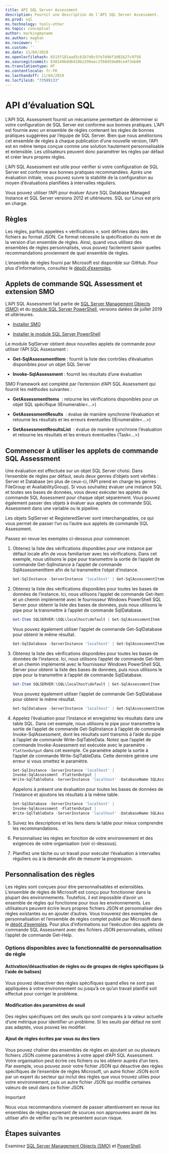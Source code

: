 ```yaml
---
title: API SQL Server Assessment
description: Fournit une description de l’API SQL Server Assessment.
ms.prod: sql
ms.technology: tools-other
ms.topic: conceptual
author: markingmyname
ms.author: maghan
ms.reviewer: ''
ms.custom: ''
ms.date: 11/04/2019
ms.openlocfilehash: 0315f181aad5c61b7d9c5fe7d46f3d81b27c9758
ms.sourcegitcommit: 830149bdd6419b2299aec3f60d59e80ce4f3eb80
ms.translationtype: HT
ms.contentlocale: fr-FR
ms.lasthandoff: 11/04/2019
ms.locfileid: "73589133"
---
```

# <a name="sql-assessment-api"></a>API d’évaluation SQL

L’API SQL Assessment fournit un mécanisme permettant de déterminer si votre configuration de SQL Server est conforme aux bonnes pratiques. L’API est fournie avec un ensemble de règles contenant les règles de bonnes pratiques suggérées par l’équipe de SQL Server. Bien que nous améliorions cet ensemble de règles à chaque publication d’une nouvelle version, l’API est en même temps conçue comme une solution hautement personnalisable et extensible. Les utilisateurs peuvent donc paramétrer les règles par défaut et créer leurs propres règles.

L’API SQL Assessment est utile pour vérifier si votre configuration de SQL Server est conforme aux bonnes pratiques recommandées. Après une évaluation initiale, vous pouvez suivre la stabilité de la configuration au moyen d’évaluations planifiées à intervalles réguliers.

Vous pouvez utiliser l’API pour évaluer Azure SQL Database Managed Instance et SQL Server versions 2012 et ultérieures. SQL sur Linux est pris en charge.

## <a name="rules"></a>Règles

Les règles, parfois appelées « vérifications », sont définies dans des fichiers au format JSON. Ce format nécessite la spécification du nom et de la version d’un ensemble de règles. Ainsi, quand vous utilisez des ensembles de règles personnalisés, vous pouvez facilement savoir quelles recommandations proviennent de quel ensemble de règles. 

L’ensemble de règles fourni par Microsoft est disponible sur GitHub. Pour plus d’informations, consultez le [dépôt d’exemples](https://aka.ms/sql-assessment-api).

## <a name="sql-assessment-cmdlets-and-smo-extension"></a>Applets de commande SQL Assessment et extension SMO

L’API SQL Assessment fait partie de [SQL Server Management Objects (SMO)](../relational-databases/server-management-objects-smo/installing-smo.md) et du [module SQL Server PowerShell](../powershell/download-sql-server-ps-module.md), versions datées de juillet 2019 et ultérieures.

* [Installer SMO](../relational-databases/server-management-objects-smo/installing-smo.md)

* [Installer le module SQL Server PowerShell](../powershell/download-sql-server-ps-module.md)

Le module SqlServer obtient deux nouvelles applets de commande pour utiliser l’API SQL Assessment :

* **Get-SqlAssessmentItem** : fournit la liste des contrôles d’évaluation disponibles pour un objet SQL Server

* **Invoke-SqlAssessment** : fournit les résultats d’une évaluation

SMO Framework est complété par l’extension d’API SQL Assessment qui fournit les méthodes suivantes :

* **GetAssessmentItems**  : retourne les vérifications disponibles pour un objet SQL spécifique (IEnumerable<…>)

* **GetAssessmentResults**  : évalue de manière synchrone l’évaluation et retourne les résultats et les erreurs éventuelles (IEnumerable<…>)

* **GetAssessmentResultsList**  : évalue de manière synchrone l’évaluation et retourne les résultats et les erreurs éventuelles (Task<…>)

## <a name="get-started-using-sql-assessment-cmdlets"></a>Commencer à utiliser les applets de commande SQL Assessment

Une évaluation est effectuée sur un objet SQL Server choisi. Dans l’ensemble de règles par défaut, seuls deux genres d’objets sont vérifiés : Server et Database (en plus de ceux-ci, l’API prend en charge les genres FileGroup et AvailabilityGroup). Si vous souhaitez évaluer une instance SQL et toutes ses bases de données, vous devez exécuter les applets de commande SQL Assessment pour chaque objet séparément. Vous pouvez également passer des objets à évaluer aux applets de commande SQL Assessment dans une variable ou le pipeline.

Les objets SqlServer et RegisteredServer sont interchangeables, ce qui vous permet de passer l’un ou l’autre aux applets de commande SQL Assessment.

Passez en revue les exemples ci-dessous pour commencer.

1. Obtenez la liste des vérifications disponibles pour une instance par défaut locale afin de vous familiariser avec les vérifications. Dans cet exemple, nous utilisons le pipe pour transmettre la sortie de l’applet de commande Get-SqlInstance à l’applet de commande SqlAssessmentItem afin de lui transmettre l’objet d’instance.

    ```powershell
    Get-SqlInstance -ServerInstance 'localhost' | Get-SqlAssessmentItem
    ```

2. Obtenez la liste des vérifications disponibles pour toutes les bases de données de l’instance. Ici, nous utilisons l’applet de commande Get-Item et un chemin implémenté avec le fournisseur Windows PowerShell SQL Server pour obtenir la liste des bases de données, puis nous utilisons le pipe pour la transmettre à l’applet de commande SqlDatabase.

    ```powershell
    Get-Item SQLSERVER:\SQL\localhost\default | Get-SqlAssessmentItem
    ```
    
    Vous pouvez également utiliser l’applet de commande Get-SqlDatabase pour obtenir le même résultat.

    ```powershell
    Get-SqlDatabase -ServerInstance 'localhost' | Get-SqlAssessmentItem
    ```

3. Obtenez la liste des vérifications disponibles pour toutes les bases de données de l’instance. Ici, nous utilisons l’applet de commande Get-Item et un chemin implémenté avec le fournisseur Windows PowerShell SQL Server pour obtenir la liste des bases de données, puis nous utilisons le pipe pour la transmettre à l’applet de commande SqlDatabase.

    ```powershell
    Get-Item SQLSERVER:\SQL\localhost\default | Get-SqlAssessmentItem
    ```
    
    Vous pouvez également utiliser l’applet de commande Get-SqlDatabase pour obtenir le même résultat.

    ```powershell
    Get-SqlDatabase -ServerInstance 'localhost' | Get-SqlAssessmentItem
    ```

4. Appelez l’évaluation pour l’instance et enregistrez les résultats dans une table SQL. Dans cet exemple, nous utilisons le pipe pour transmettre la sortie de l’applet de commande Get-SqlInstance à l’applet de commande Invoke-SqlAssessment, dont les résultats sont transmis à l’aide du pipe à l’applet de commande Write-SqlTableData. Notez que l’applet de commande Invoke-Assessment est exécutée avec le paramètre `-FlattenOutput` dans cet exemple. Ce paramètre adapte la sortie à l’applet de commande Write-SqlTableData. Cette dernière génère une erreur si vous omettez le paramètre.

    ```powershell
    Get-SqlInstance -ServerInstance 'localhost' |
    Invoke-SqlAssessment -FlattenOutput |
    Write-SqlTableData -ServerInstance 'localhost' -DatabaseName SQLAssessmentDemo -SchemaName Assessment -TableName Results -Force
    ```

    Appelons à présent une évaluation pour toutes les bases de données de l’instance et ajoutons les résultats à la même table.

    ```powershell
    Get-SqlDatabase -ServerInstance 'localhost' |
    Invoke-SqlAssessment -FlattenOutput |
    Write-SqlTableData -ServerInstance 'localhost' -DatabaseName SQLAssessmentDemo -SchemaName Assessment -TableName Results -Force
    ```

5. Suivez les descriptions et les liens dans la table pour mieux comprendre les recommandations.

6. Personnalisez les règles en fonction de votre environnement et des exigences de votre organisation (voir ci-dessous).

7. Planifiez une tâche ou un travail pour exécuter l’évaluation à intervalles réguliers ou à la demande afin de mesurer la progression.

## <a name="customizing-rules"></a>Personnalisation des règles

Les règles sont conçues pour être personnalisables et extensibles. L’ensemble de règles de Microsoft est conçu pour fonctionner dans la plupart des environnements. Toutefois, il est impossible d’avoir un ensemble de règles qui fonctionne pour tous les environnements. Les utilisateurs peuvent écrire leurs propres fichiers JSON et personnaliser des règles existantes ou en ajouter d’autres. Vous trouverez des exemples de personnalisation et l’ensemble de règles complet publié par Microsoft dans le [dépôt d’exemples](https://aka.ms/sql-assessment-api). Pour plus d’informations sur l’exécution des applets de commande SQL Assessment avec des fichiers JSON personnalisés, utilisez l’applet de commande Get-Help.

### <a name="options-available-with-rule-customization-feature"></a>Options disponibles avec la fonctionnalité de personnalisation de règle

#### <a name="enablingdisabling-certain-rules-or-groups-of-rules-using-tags"></a>Activation/désactivation de règles ou de groupes de règles spécifiques (à l’aide de balises)

Vous pouvez désactiver des règles spécifiques quand elles ne sont pas appliquées à votre environnement ou jusqu’à ce qu’un travail planifié soit effectué pour corriger le problème.

#### <a name="changing-threshold-parameters"></a>Modification des paramètres de seuil

Des règles spécifiques ont des seuils qui sont comparés à la valeur actuelle d’une métrique pour identifier un problème. Si les seuils par défaut ne sont pas adaptés, vous pouvez les modifier.

#### <a name="adding-more-rules-written-by-you-or-third-parties"></a>Ajout de règles écrites par vous ou des tiers

Vous pouvez chaîner des ensembles de règles en ajoutant un ou plusieurs fichiers JSON comme paramètres à votre appel d’API SQL Assessment. Votre organisation peut écrire ces fichiers ou les obtenir auprès d’un tiers. Par exemple, vous pouvez avoir votre fichier JSON qui désactive des règles spécifiques de l’ensemble de règles Microsoft, un autre fichier JSON écrit par un expert du secteur qui inclut des règles que vous trouvez utiles pour votre environnement, puis un autre fichier JSON qui modifie certaines valeurs de seuil dans ce fichier JSON.

> [!IMPORTANT]  
>  Nous vous recommandons vivement de passer attentivement en revue les ensembles de règles provenant de sources non approuvées avant de les utiliser afin de vérifier qu’ils ne présentent aucun risque.

## <a name="next-steps"></a>Étapes suivantes

Examinez [SQL Server Management Objects (SMO)](../relational-databases/server-management-objects-smo/overview-smo.md) et [PowerShell](../powershell/download-sql-server-ps-module.md).
